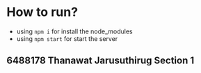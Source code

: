 # How to run?

- using `npm i` for install the node_modules
- using `npm start` for start the server

## 6488178 Thanawat Jarusuthirug Section 1
